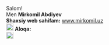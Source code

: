 Salom! <br/>
Men <b>Mirkomil Abdiyev</b> <br/>
<b>Shaxsiy web sahifam:</b> www.mirkomil.uz <br/>
<img src="https://cdn-icons-png.flaticon.com/128/2948/2948005.png" width="20"> <b>Aloqa:</b> <br/>
<img src="https://mpng.subpng.com/20181115/fuo/kisspng-portable-network-graphics-computer-icons-clip-art-x-block-ampquot-ico-high-browse-icos-and-read-5bed57399b3506.4000142915422810176357.jpg" width="20">
